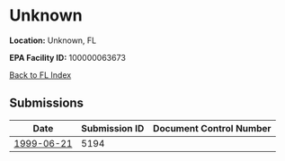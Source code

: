 # Unknown

**Location:** Unknown, FL

**EPA Facility ID:** 100000063673

[Back to FL Index](../../index.md)

## Submissions

| Date | Submission ID | Document Control Number |
|------|--------------|-------------------------|
| [1999-06-21](submissions/5194.md) | 5194 |  |

